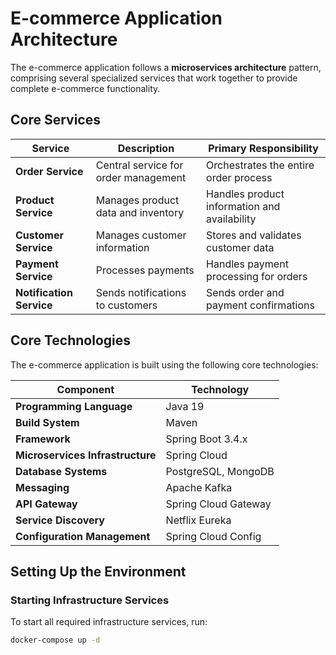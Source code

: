 # E-commerce Application Architecture

The e-commerce application follows a **microservices architecture** pattern, comprising several specialized services that work together to provide complete e-commerce functionality.

## Core Services

| Service              | Description                      | Primary Responsibility                     |
|----------------------|----------------------------------|-------------------------------------------|
| **Order Service**       | Central service for order management | Orchestrates the entire order process       |
| **Product Service**     | Manages product data and inventory    | Handles product information and availability |
| **Customer Service**    | Manages customer information           | Stores and validates customer data           |
| **Payment Service**     | Processes payments                   | Handles payment processing for orders        |
| **Notification Service**| Sends notifications to customers       | Sends order and payment confirmations        |

## Core Technologies

The e-commerce application is built using the following core technologies:

| Component                    | Technology           |
|------------------------------|----------------------|
| **Programming Language**      | Java 19            |
| **Build System**              | Maven              |
| **Framework**                | Spring Boot 3.4.x |
| **Microservices Infrastructure** | Spring Cloud       |
| **Database Systems**         | PostgreSQL, MongoDB |
| **Messaging**                | Apache Kafka       |
| **API Gateway**              | Spring Cloud Gateway |
| **Service Discovery**        | Netflix Eureka      |
| **Configuration Management** | Spring Cloud Config |


## Setting Up the Environment

### Starting Infrastructure Services

To start all required infrastructure services, run:

```bash
docker-compose up -d
